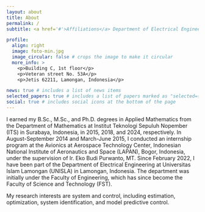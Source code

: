 ```yaml
---
layout: about
title: About
permalink: /
subtitle: <a href='#'>Affiliations</a> Department of Electrical Engineering, Universitas Islam Lamongan.

profile:
  align: right
  image: foto-min.jpg
  image_circular: false # crops the image to make it circular
  more_info: >
    <p>Building C, 1st floor</p>
    <p>Veteran street No. 53A</p>
    <p>Jetis 62211, Lamongan, Indonesia</p>

news: true # includes a list of news items
selected_papers: true # includes a list of papers marked as "selected={true}"
social: true # includes social icons at the bottom of the page
---
```


I earned my B.Sc., M.Sc., and Ph.D. degrees in Applied Mathematics from the Department of Mathematics at Institut Teknologi Sepuluh Nopember (ITS) in Surabaya, Indonesia, in 2015, 2018, and 2024, respectively. In August-September 2014 and March-June 2015, I conducted an internship program at the Avionics at Aerospace Technology Center, Indonesian National Institute of Aeronautics and Space (LAPAN), Bogor, Indonesia, under the supervision of Ir. Eko Budi Purwanto, MT. Since February 2022, I have been part of the Department of Electrical Engineering at Universitas Islam Lamongan (UNISLA) in Lamongan, Indonesia. The department was initially under the Faculty of Engineering, which has since become the Faculty of Science and Technology (FST).

My research interests are system and control, including estimation, optimization, system identification, and model predictive control.
